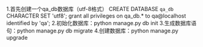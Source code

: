 1.首先创建一个qa_db数据库（utf-8格式）
    CREATE DATABASE `qa_db` CHARACTER SET 'utf8';
    grant all privileges on qa_db.* to qa@localhost identified by 'qa';
2.初始化数据库：python manage.py db init
3.生成数据库语句：python manage.py db migrate
4.创建数据库：python manage.py upgrade